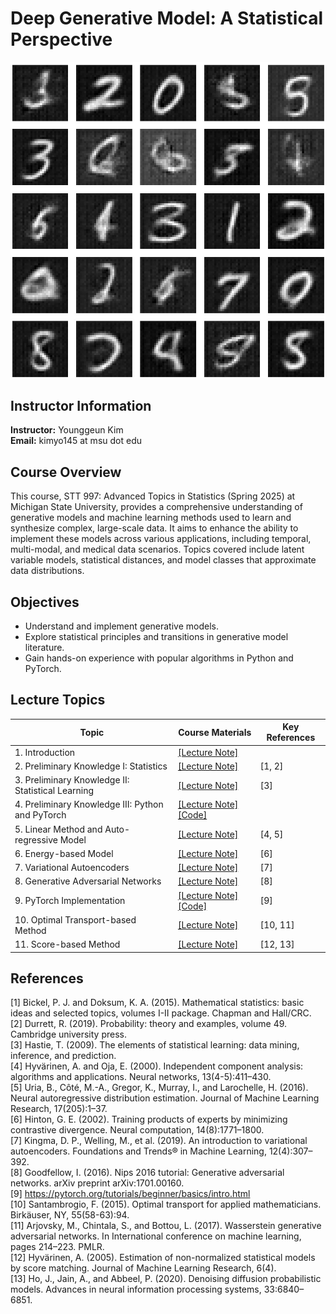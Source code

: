 # Deep Generative Model: A Statistical Perspective

![Caption](https://github.com/kyg0910/-STT997-Deep-Generative-Model/blob/main/fig/thumbnail.jpg)

## Instructor Information
**Instructor:** Younggeun Kim  
**Email:** kimyo145 at msu dot edu  

## Course Overview
This course, STT 997: Advanced Topics in Statistics (Spring 2025) at Michigan State University, provides a comprehensive understanding of generative models and machine learning methods used to learn and synthesize complex, large-scale data. It aims to enhance the ability to implement these models across various applications, including temporal, multi-modal, and medical data scenarios. Topics covered include latent variable models, statistical distances, and model classes that approximate data distributions.

## Objectives
- Understand and implement generative models.
- Explore statistical principles and transitions in generative model literature.
- Gain hands-on experience with popular algorithms in Python and PyTorch.

## Lecture Topics
| Topic                                    | Course Materials                | Key References                |
|------------------------------------------|---------------------------|---------------------------|
| 1. Introduction                          | [[Lecture Note]](https://github.com/kyg0910/-STT997-Deep-Generative-Model/blob/main/lecture%20notes/1.%20Introduction.pdf)     |     |
| 2. Preliminary Knowledge I: Statistics   | [[Lecture Note]](https://github.com/kyg0910/-STT997-Deep-Generative-Model/blob/main/lecture%20notes/2.%20Preliminary%20Knowledge%20-%20Statistics.pdf)     |  [1, 2]   |
| 3. Preliminary Knowledge II: Statistical Learning | [[Lecture Note]](https://github.com/kyg0910/-STT997-Deep-Generative-Model/blob/main/lecture%20notes/3.%20Preliminary%20Knowledge%20-%20Statistical%20Learning.pdf)       |  [3] |
| 4. Preliminary Knowledge III: Python and PyTorch | [[Lecture Note]](https://github.com/kyg0910/-STT997-Deep-Generative-Model/blob/main/lecture%20notes/4.%20Preliminary%20Knowledge%20-%20Python%20and%20PyTorch%20Implementations.pdf) [[Code]](https://github.com/kyg0910/-STT997-Deep-Generative-Model/blob/main/code/IV.%20Preliminary%20Knowledge%20-%20Python%20and%20PyTorch.ipynb) |     |
| 5. Linear Method and Auto-regressive Model  | [[Lecture Note]](https://github.com/kyg0910/-STT997-Deep-Generative-Model/blob/main/lecture%20notes/5.%20Linear%20Method%20and%20Auto-regressive%20Model.pdf) | [4, 5] |
| 6. Energy-based Model                      |  [[Lecture Note]](https://github.com/kyg0910/-STT997-Deep-Generative-Model/blob/main/lecture%20notes/6.%20Energy-based%20Model.pdf) |  [6] |
| 7. Variational Autoencoders                | [[Lecture Note]](https://github.com/kyg0910/-STT997-Deep-Generative-Model/blob/main/lecture%20notes/7.%20Variational%20Autoencoders.pdf) |  [7]   |
| 8. Generative Adversarial Networks  | [[Lecture Note]](https://github.com/kyg0910/-STT997-Deep-Generative-Model/blob/main/lecture%20notes/8.%20Generative%20Adversarial%20Networks.pdf) |  [8]   |
| 9. PyTorch Implementation           | [[Lecture Note]](https://github.com/kyg0910/-STT997-Deep-Generative-Model/blob/main/lecture%20notes/9.%20PyTorch%20Implementation.pdf) [[Code]](https://github.com/kyg0910/-STT997-Deep-Generative-Model/blob/main/code/STT997_VAE_MNIST.ipynb) |  [9]   |
| 10. Optimal Transport-based Method   | [[Lecture Note]](https://github.com/kyg0910/-STT997-Deep-Generative-Model/blob/main/lecture%20notes/10.%20Optimal%20Transport-based%20Method.pdf) |  [10, 11]   |
| 11. Score-based Method                | [[Lecture Note]](https://github.com/kyg0910/-STT997-Deep-Generative-Model/blob/main/lecture%20notes/11.%20Score-based%20Method.pdf) |  [12, 13]   |

## References
[1] Bickel, P. J. and Doksum, K. A. (2015). Mathematical statistics: basic ideas and selected
topics, volumes I-II package. Chapman and Hall/CRC. <br>
[2] Durrett, R. (2019). Probability: theory and examples, volume 49. Cambridge university press. <br>
[3] Hastie, T. (2009). The elements of statistical learning: data mining, inference, and prediction. <br>
[4] Hyvärinen, A. and Oja, E. (2000). Independent component analysis: algorithms and
applications. Neural networks, 13(4-5):411–430. <br>
[5] Uria, B., Côté, M.-A., Gregor, K., Murray, I., and Larochelle, H. (2016). Neural autoregressive
distribution estimation. Journal of Machine Learning Research, 17(205):1–37. <br>
[6] Hinton, G. E. (2002). Training products of experts by minimizing contrastive divergence.
Neural computation, 14(8):1771–1800. <br>
[7] Kingma, D. P., Welling, M., et al. (2019). An introduction to variational autoencoders.
Foundations and Trends® in Machine Learning, 12(4):307–392. <br>
[8] Goodfellow, I. (2016). Nips 2016 tutorial: Generative adversarial networks. arXiv preprint
arXiv:1701.00160. <br>
[9] https://pytorch.org/tutorials/beginner/basics/intro.html <br>
[10] Santambrogio, F. (2015). Optimal transport for applied mathematicians. Birkäuser, NY,
55(58-63):94. <br>
[11] Arjovsky, M., Chintala, S., and Bottou, L. (2017). Wasserstein generative adversarial
networks. In International conference on machine learning, pages 214–223. PMLR. <br>
[12] Hyvärinen, A. (2005). Estimation of non-normalized statistical models by score matching.
Journal of Machine Learning Research, 6(4). <br>
[13] Ho, J., Jain, A., and Abbeel, P. (2020). Denoising diffusion probabilistic models. Advances in
neural information processing systems, 33:6840–6851.



